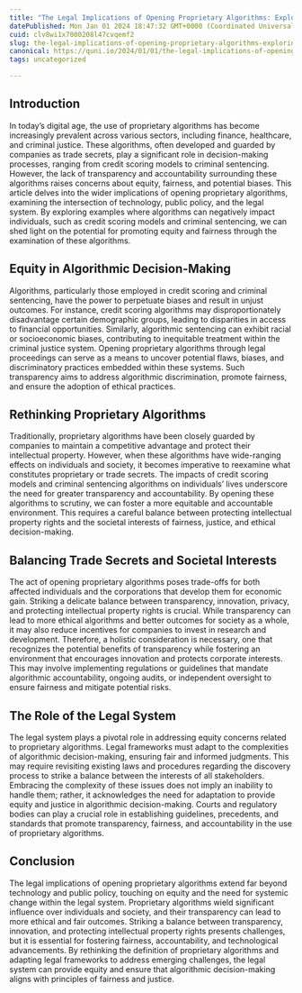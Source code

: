 ```yaml
---
title: "The Legal Implications of Opening Proprietary Algorithms: Exploring Technology, Public Policy, and the Legal System"
datePublished: Mon Jan 01 2024 18:47:32 GMT+0000 (Coordinated Universal Time)
cuid: clv8wi1x7000208l47cvqemf2
slug: the-legal-implications-of-opening-proprietary-algorithms-exploring-technology-public-policy-and-the-legal-system
canonical: https://quni.io/2024/01/01/the-legal-implications-of-opening-proprietary-algorithms-exploring-technology-public-policy-and-the-legal-system/
tags: uncategorized

---
```


Introduction
------------

In today’s digital age, the use of proprietary algorithms has become increasingly prevalent across various sectors, including finance, healthcare, and criminal justice. These algorithms, often developed and guarded by companies as trade secrets, play a significant role in decision-making processes, ranging from credit scoring models to criminal sentencing. However, the lack of transparency and accountability surrounding these algorithms raises concerns about equity, fairness, and potential biases. This article delves into the wider implications of opening proprietary algorithms, examining the intersection of technology, public policy, and the legal system. By exploring examples where algorithms can negatively impact individuals, such as credit scoring models and criminal sentencing, we can shed light on the potential for promoting equity and fairness through the examination of these algorithms.

Equity in Algorithmic Decision-Making
-------------------------------------

Algorithms, particularly those employed in credit scoring and criminal sentencing, have the power to perpetuate biases and result in unjust outcomes. For instance, credit scoring algorithms may disproportionately disadvantage certain demographic groups, leading to disparities in access to financial opportunities. Similarly, algorithmic sentencing can exhibit racial or socioeconomic biases, contributing to inequitable treatment within the criminal justice system. Opening proprietary algorithms through legal proceedings can serve as a means to uncover potential flaws, biases, and discriminatory practices embedded within these systems. Such transparency aims to address algorithmic discrimination, promote fairness, and ensure the adoption of ethical practices.

Rethinking Proprietary Algorithms
---------------------------------

Traditionally, proprietary algorithms have been closely guarded by companies to maintain a competitive advantage and protect their intellectual property. However, when these algorithms have wide-ranging effects on individuals and society, it becomes imperative to reexamine what constitutes proprietary or trade secrets. The impacts of credit scoring models and criminal sentencing algorithms on individuals’ lives underscore the need for greater transparency and accountability. By opening these algorithms to scrutiny, we can foster a more equitable and accountable environment. This requires a careful balance between protecting intellectual property rights and the societal interests of fairness, justice, and ethical decision-making.

Balancing Trade Secrets and Societal Interests
----------------------------------------------

The act of opening proprietary algorithms poses trade-offs for both affected individuals and the corporations that develop them for economic gain. Striking a delicate balance between transparency, innovation, privacy, and protecting intellectual property rights is crucial. While transparency can lead to more ethical algorithms and better outcomes for society as a whole, it may also reduce incentives for companies to invest in research and development. Therefore, a holistic consideration is necessary, one that recognizes the potential benefits of transparency while fostering an environment that encourages innovation and protects corporate interests. This may involve implementing regulations or guidelines that mandate algorithmic accountability, ongoing audits, or independent oversight to ensure fairness and mitigate potential risks.

The Role of the Legal System
----------------------------

The legal system plays a pivotal role in addressing equity concerns related to proprietary algorithms. Legal frameworks must adapt to the complexities of algorithmic decision-making, ensuring fair and informed judgments. This may require revisiting existing laws and procedures regarding the discovery process to strike a balance between the interests of all stakeholders. Embracing the complexity of these issues does not imply an inability to handle them; rather, it acknowledges the need for adaptation to provide equity and justice in algorithmic decision-making. Courts and regulatory bodies can play a crucial role in establishing guidelines, precedents, and standards that promote transparency, fairness, and accountability in the use of proprietary algorithms.

Conclusion
----------

The legal implications of opening proprietary algorithms extend far beyond technology and public policy, touching on equity and the need for systemic change within the legal system. Proprietary algorithms wield significant influence over individuals and society, and their transparency can lead to more ethical and fair outcomes. Striking a balance between transparency, innovation, and protecting intellectual property rights presents challenges, but it is essential for fostering fairness, accountability, and technological advancements. By rethinking the definition of proprietary algorithms and adapting legal frameworks to address emerging challenges, the legal system can provide equity and ensure that algorithmic decision-making aligns with principles of fairness and justice.